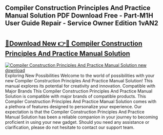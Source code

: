## Compiler Construction Principles And Practice Manual Solution PDF Download Free - Part-M1H User Guide Repair - Service Owner Edition 1vAN2

# <h2><a href="http://bc68357.oget.top/?id=Compiler+Construction+Principles+And+Practice+Manual+Solution">🔗Download New 👉🔴 Compiler Construction Principles And Practice Manual Solution</a></h2>

[![Compiler Construction Principles And Practice Manual Solution new download](https://i.imgur.com/5g1atiW.png)](http://bc68357.oget.top/?id=Compiler+Construction+Principles+And+Practice+Manual+Solution)
Exploring New Possibilities Welcome to the world of possibilities with your new Compiler Construction Principles And Practice Manual Solution! This manual explores its potential for creativity and innovation. Compatible with Major Brands This Compiler Construction Principles And Practice Manual Solution is compatible with major brands of compatible products. This Compiler Construction Principles And Practice Manual Solution comes with a plethora of features designed to personalize your experience. Our expectation is that the Compiler Construction Principles And Practice Manual Solution has been a reliable companion in your journey to becoming proficient in using your new gadget. Should you need any assistance or clarification, please do not hesitate to contact our support team.
